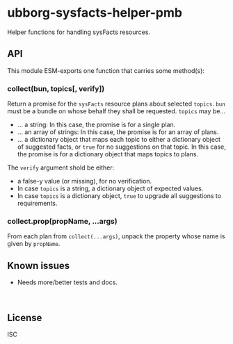 ﻿
<!--#echo json="package.json" key="name" underline="=" -->
ubborg-sysfacts-helper-pmb
==========================
<!--/#echo -->

<!--#echo json="package.json" key="description" -->
Helper functions for handling sysFacts resources.
<!--/#echo -->



API
---

This module ESM-exports one function that carries some method(s):

### collect(bun, topics[, verify])

Return a promise for the `sysFacts` resource plans about selected `topics`.
`bun` must be a bundle on whose behalf they shall be requested.
`topics` may be…

* … a string: In this case, the promise is for a single plan.
* … an array of strings: In this case, the promise is for an array of plans.
* … a dictionary object that maps each topic to either a dictionary object
  of suggested facts, or `true` for no suggestions on that topic.
  In this case, the promise is for a dictionary object that maps
  topics to plans.

The `verify` argument shold be either:
* a false-y value (or missing), for no verification.
* In case `topics` is a string, a dictionary object of expected values.
* In case `topics` is a dictionary object, `true` to upgrade all suggestions
  to requirements.


### collect.prop(propName, ...args)

From each plan from `collect(...args)`, unpack the property whose name is
given by `propName`.




<!--#toc stop="scan" -->



Known issues
------------

* Needs more/better tests and docs.




&nbsp;


License
-------
<!--#echo json="package.json" key=".license" -->
ISC
<!--/#echo -->
